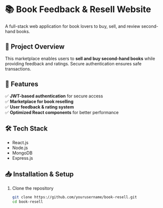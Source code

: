 # 📚 Book Feedback & Resell Website  

A full-stack web application for book lovers to buy, sell, and review second-hand books.  

## 📌 Project Overview  
This marketplace enables users to **sell and buy second-hand books** while providing feedback and ratings. Secure authentication ensures safe transactions.  

## 🚀 Features  
✅ **JWT-based authentication** for secure access  
✅ **Marketplace for book reselling**  
✅ **User feedback & rating system**  
✅ **Optimized React components** for better performance  

## 🛠️ Tech Stack  
- React.js  
- Node.js  
- MongoDB  
- Express.js  

## 📥 Installation & Setup  
1. Clone the repository  
   ```bash
   git clone https://github.com/yourusername/book-resell.git
   cd book-resell
